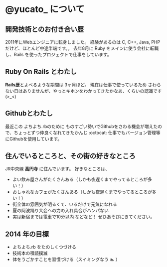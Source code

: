 # @yucato_ について
## 開発技術とのお付き合い歴
2011年にWebエンジニアに転身しました。
経験があるのは C, C++, Java, PHP だけど、ほとんど中途半端です。。
去年8月に Ruby をメインに使う会社に転職し、Rails を使ったプロジェクトで仕事をしています。

## Ruby On Rails とわたし
**Rails歴**とよべるような期間は 3ヶ月ほど。
現在は仕事で使っているため さわらない日はありませんが、やっとキホンをわかってきたかなあ、くらいの認識です(>_<)

## Githubとわたし
最近この よちよち.rbのために ものすごい勢いでGithubをさわる機会が増えたので、ちょっとずつ仲良くなれてきたかんじ :octocat:
仕事でもバージョン管理等にGithubを使用しています。

## 住んでいるところと、その街の好きなところ
JR中央線 **高円寺** に住んでいます。
好きなところは、
* よい飲み屋さんがたくさんある（しかも夜遅くまでやってるところが多い！）
* おしゃれなカフェがたくさんある（しかも夜遅くまでやってるところが多い！）
* 街全体の雰囲気が明るくて、いるだけで元気になれる
* 夏の阿波踊り大会への力の入れ具合がハンパない
* 実は新宿までは電車で10分以内
などなど！
ぜひあそびにきてください。

## 2014 年の目標
* よちよち.rb をたのしくつづける
* 技術本の積読撲滅
* 体をうごかすことを習慣づける（スイミングなう :swimmer: ）

